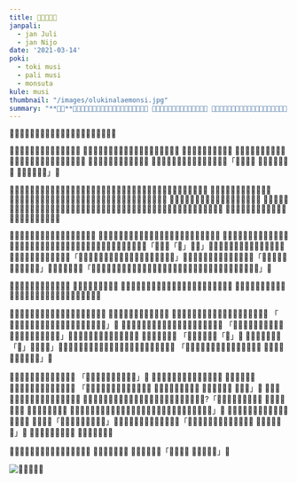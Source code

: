 ```yaml
---
title: ​󱥄​󱤮​󱤂​󱤉​󱤸
janpali:
  - jan Juli
  - jan Nijo
date: '2021-03-14'
poki:
  - toki musi
  - pali musi
  - monsuta
kule: musi
thumbnail: "/images/olukinalaemonsi.jpg"
summary: "**​󱥣​󱦝**​󱥂​󱤻​󱥁​󱤧​󱥽​󱤨​󱦜​󱥁​󱤧​󱤍​󱥩​󱥞​󱤡​󱥄​󱤮​󱤂​󱤉​󱥆​󱦜 ​󱥫​󱥐​󱤼​󱤡​󱤟​󱤧​󱤬​󱦜​󱤟​󱥁​󱤧​󱤨​󱤼​󱦜 ​󱤑​󱤤​󱥍​󱦗​󱤟​󱦘​󱤧​󱤑󱦐󱤰󱦜󱤔󱦜󱤥󱦜󱥜󱦜󱦑​󱦜 ​󱥆​󱤧​󱥡​󱤼​󱤧​󱤤​󱥔​󱤉​󱤟​󱦜"
---
```

**​󱥣​󱦝**​󱥂​󱤻​󱥁​󱤧​󱥽​󱤨​󱦜​󱥁​󱤧​󱤍​󱥩​󱥞​󱤡​󱥄​󱤮​󱤂​󱤉​󱥆​󱦜

​󱥫​󱥐​󱤼​󱤡​󱤟​󱤧​󱤬​󱦜​󱤟​󱥁​󱤧​󱤨​󱤼​󱦜 ​󱤑​󱤤​󱥍​󱦗​󱤟​󱦘​󱤧​󱤑󱦐󱤰󱦜󱤔󱦜󱤥󱦜󱥜󱦜󱦑​󱦜 ​󱥆​󱤧​󱥡​󱤼​󱤧​󱤤​󱥔​󱤉​󱤟​󱦜 ​󱤑​󱥅​󱥆​󱤊​󱥆​󱤧​󱤓​󱤉​󱤑​󱦖​󱤨​󱥳​󱦜 ​󱤑​󱦖​󱤨​󱤧​󱤑󱦐󱤰󱦜󱤞󱦜󱦑​󱦜 ​󱥆​󱤧​󱥷​󱥡​󱤉​󱤄​󱤧​󱥬​󱥩​󱤑​󱤄​󱦜 ​󱥫​󱤄​󱤡​󱤑󱦐󱤰󱦜󱤞󱦜󱦑​󱤧​󱥬​󱤉​󱥁​󱦝「​󱥁​󱤧​󱥙​󱦜 ​󱥧​󱥙​󱤡​󱥁​󱤧​󱤬​󱦜 ​󱤰​󱥙​󱤡​󱥁​󱤧​󱤖」​󱦜

​󱤱​󱥍​󱦗​󱤑󱦐󱤰󱦜󱤞󱦜󱦑​󱦘​󱤧​󱥡​󱤂​󱤉​󱤌​󱤡​󱤑󱦐󱤰󱦜󱤞󱦜󱦑​󱤧​󱥩​󱥭​󱥍​󱦗​󱤑󱦐󱥅󱤫󱦜󱥉󱦜󱦑​󱦘​󱦜 ​󱥭​󱥆​󱤧​󱤬​󱥒​󱥍​󱦗​󱤰​󱤗​󱥣​󱦘​󱦜 ​󱤑󱦐󱤰󱦜󱤞󱦜󱦑​󱤧​󱥎​󱦖​󱤍​󱥧​󱤰​󱤗​󱥣​󱦜​󱥨​󱤑󱦐󱥅󱤫󱦜󱥉󱦜󱦑​󱤧​󱥔​󱤼​󱥩​󱥆​󱦜 ​󱤑󱦐󱥅󱤫󱦜󱥉󱦜󱦑​󱤧​󱤓​󱤉​󱤩​󱥍​󱦗​󱥏​󱥲​󱦘​󱦜 ​󱥆​󱤧​󱥡​󱤉​󱤌​󱤾​󱤼​󱦜 ​󱤑󱦐󱤰󱦜󱤞󱦜󱦑​󱤧​󱥬​󱥩​󱤑󱦐󱥅󱤫󱦜󱥉󱦜󱦑​󱤡​󱤑󱦐󱥅󱤫󱦜󱥉󱦜󱦑​󱤧​󱥌​󱤉​󱥡​󱥍​󱦗​󱤌​󱤾​󱦘​󱥩​󱥆​󱦜 ​󱥁​󱤧​󱥔​󱥩​󱤑󱦐󱤰󱦜󱤞󱦜󱦑​󱦜 ​󱥆​󱤧​󱥷​󱥡​󱤉​󱤌​󱦖​󱤾​󱤄​󱦜

​󱥫​󱥤​󱥳​󱤡​󱤑󱦐󱤰󱦜󱤞󱦜󱦑​󱤧​󱤠​󱤉​󱥂​󱥝​󱦜 ​󱥆​󱤧​󱥡​󱤂​󱤉​󱥂​󱥁​󱦜​󱥂​󱥁​󱤧​󱥌​󱤉​󱥎​󱤾​󱥩​󱤑󱦐󱤰󱦜󱤞󱦜󱦑​󱦜 ​󱥨​󱤑󱦐󱤰󱦜󱤞󱦜󱦑​󱤧​󱥷​󱥡​󱤉​󱤝​󱥂​󱦜 ​󱤑󱦐󱤰󱦜󱤞󱦜󱦑​󱤧​󱥩​󱤑󱦐󱤰󱦜󱤔󱦜󱤥󱦜󱥜󱦜󱦑​󱤧​󱥬​󱤉​󱥁​󱦝「​󱤱​󱥄​󱥂「​󱥽」​󱤧​󱥙」​󱦜 ​󱥫​󱥁​󱤡​󱤑󱦐󱤰󱦜󱤔󱦜󱤥󱦜󱥜󱦜󱦑​󱤧​󱤮​󱤬​󱥶​󱦜​󱥫​󱤨​󱤡​󱥆​󱤧​󱥬​󱥁「​󱤑​󱦖​󱤨󱦐󱤰󱦖󱦜󱤞󱦜󱦑​󱥄​󱥞​󱥄​󱥶​󱤉​󱥡​󱥧​󱥂​󱥁」​󱦜 ​󱤑󱦐󱤰󱦜󱤞󱦜󱦑​󱤧​󱥡​󱤂​󱤧​󱥬​󱦝「​󱤱​󱥄​󱥧​󱥙​󱤡​󱤴​󱥄​󱥬​󱤂​󱤉​󱥁」​󱦜 ​󱤱​󱥆​󱤧​󱥬​󱥵​󱦝「​󱥄​󱤠​󱥩​󱤴​󱤀​󱦜​󱥂​󱥁​󱤧​󱤍​󱦜​󱥄​󱥬​󱤂​󱤉​󱥆​󱦜​󱥫​󱥁​󱤡​󱥬​󱤴​󱤧​󱥐​󱦜​󱤴​󱥷​󱤂​󱤠​󱤉​󱥂​󱥁​󱤀」​󱦜

​󱤑󱦐󱤰󱦜󱤞󱦜󱦑​󱤧​󱥩​󱥧​󱥭​󱦜 ​󱥆​󱤧​󱥬​󱤏​󱦜​󱥽​󱤧​󱥙​󱦜 ​󱥧​󱥙​󱤡​󱤱​󱥍​󱦗​󱤑󱦐󱤰󱦜󱤞󱦜󱦑​󱦘​󱤧​󱥷​󱤂​󱤉​󱥬​󱤉​󱥽​󱦜 ​󱥫​󱥐​󱤡​󱤱​󱥆​󱤧​󱥬​󱥵​󱤂​󱥧​󱥆​󱦜 ​󱤑󱦐󱤰󱦜󱤞󱦜󱦑​󱤧​󱥬​󱤏​󱤡​󱥆​󱤧​󱥇​󱥩​󱦜

​󱥫​󱤼​󱤡​󱥆​󱤧​󱤬​󱥒​󱥍​󱦗​󱤑󱦐󱥅󱤫󱦜󱥉󱦜󱦑​󱦘​󱦜 ​󱤑󱦐󱤰󱦖󱦜󱤞󱦜󱦑​󱤧​󱥩​󱤏​󱦜 ​󱤑󱦐󱤰󱦜󱤞󱦜󱦑​󱤧​󱥬​󱥩​󱤑󱦐󱥅󱤫󱦜󱥉󱦜󱦑​󱦝 「​󱤑󱦐󱥅󱤫󱦜󱥉󱦜󱦑​󱥄​󱤴​󱤘​󱤂​󱤘​󱥬​󱥩​󱥞​󱥧​󱥂​󱤾」​󱦜 󱦐󱥅󱤫󱦜󱥉󱦜󱦑​󱤧​󱤮​󱤉​󱤑󱦐󱤰󱦜󱤞󱦜󱦑​󱤧​󱥬​󱦝 「​󱤑​󱦖​󱤨󱦐󱤰󱦜󱤞󱦜󱦑​󱥞​󱤘​󱥬​󱥩​󱤴​󱤬​󱥫​󱤄​󱥧​󱤌​󱤄」​󱦜 ​󱥁​󱤧​󱥔​󱤼​󱥩​󱤑󱦐󱤰󱦜󱤞󱦜󱦑​󱦜 ​󱥧​󱥁​󱤡​󱥆​󱤧​󱥬​󱦝 「​󱥞​󱥡​󱤂​󱥡​󱤉​󱥂「​󱥽」​󱦜 ​󱤱​󱤴​󱤧​󱥷​󱤂​󱥬​󱤉「​󱥽」​󱤀​󱦜​󱦜​󱦜」​󱤮​󱥍​󱦗​󱤑󱦐󱥅󱤫󱦜󱥉󱦜󱦑​󱤧​󱤖​󱥣​󱤼​󱦜 ​󱥆​󱤧​󱥬​󱤙​󱤕​󱤨​󱦜 「​󱤑󱦐󱤰󱦜󱤞󱦜󱦑​󱥄​󱥞​󱤠​󱤉​󱥂​󱤬​󱥙​󱦜 ​󱤑​󱥍​󱦗​󱤽​󱤨​󱦘​󱤧​󱥡​󱤉​󱥁」​󱦜

​󱤑󱦐󱤰󱦜󱤞󱦜󱦑​󱤧​󱥬​󱤏​󱤉​󱥁​󱦝 「​󱤴​󱥡​󱤂​󱦜​󱤴​󱤠​󱤉​󱥽​󱤬​󱥙」​󱦜 ​󱥫​󱥁​󱤡​󱤑󱦐󱤰󱦜󱤞󱦜󱦑​󱤧​󱥎​󱤏​󱦜 ​󱥘​󱥆​󱤧​󱥎​󱤦​󱦜 ​󱤑󱦐󱥅󱤫󱦜󱥉󱦜󱦑​󱤧​󱥬​󱤉​󱥁​󱦝 「​󱤑󱦐󱤰󱦜󱤞󱦜󱦑​󱥄​󱤠​󱥩​󱤴​󱤀​󱦜 ​󱤑​󱤄​󱤧​󱥎​󱦖​󱤍​󱥧​󱥂​󱦜 ​󱥞​󱤮​󱤾​󱥧​󱥖​󱦜 ​󱥞​󱥎​󱥙」​󱦜 ​󱥘​󱥍​󱦗​󱤑󱦐󱤰󱦜󱤞󱦜󱦑​󱦘​󱤧​󱥌​󱤉​󱥪​󱤦​󱦜 ​󱥆​󱤧​󱥷​󱥨​󱥩​󱥧​󱥭​󱦜 ​󱥨​󱤑󱦐󱥅󱤫󱦜󱥉󱦜󱦑​󱤧​󱤓​󱤉​󱤭​󱥆​󱤧​󱥬?「​󱤑󱦐󱤰󱦜󱤞󱦜󱦑​󱥄​󱦜 ​󱥞​󱥄​󱥬​󱤂​󱤉​󱥂​󱦜 ​󱥞​󱥄​󱥬​󱤏​󱤂​󱤉​󱥂​󱦜 ​󱥫​󱤖​󱤡​󱥞​󱥩​󱥭​󱥞​󱤡​󱥄​󱤮​󱤂​󱤉​󱤰​󱤗​󱥣​󱦜 ​󱤰​󱤗​󱥁​󱤧​󱥌​󱤉​󱥎​󱤾​󱥩​󱥞​󱤇​󱥙」​󱦜 ​󱤑󱦐󱤰󱦜󱤞󱦜󱦑​󱤧​󱥎​󱦖​󱤍​󱤼​󱤬​󱥫​󱥁​󱦜 ​󱥆​󱤧​󱥬​󱦝「​󱥬​󱥁​󱤡​󱤴​󱥷​󱤂​󱥡​󱤉​󱥽」​󱦜 ​󱤑󱦐󱥅󱤫󱦜󱥉󱦜󱦑​󱤧​󱥬​󱥵​󱦝「​󱥄​󱥬​󱤂​󱤉​󱥂​󱦜​󱦜​󱦜​󱥫​󱥙​󱤧​󱤬​󱦜 ​󱥤​󱤧​󱥐​󱤬​󱥫​󱥙」​󱦜 ​󱥆​󱥮​󱤧​󱤮​󱤉​󱥚​󱥧​󱤯​󱦜 ​󱥤​󱤧​󱤅​󱤬​󱥒​󱤰​󱦜 

​󱥫​󱥏​󱤧​󱤖​󱤡​󱥆​󱥮​󱤧​󱤠​󱤉​󱤕​󱤾​󱥧​󱤰​󱤗​󱦜 ​󱥆​󱤧​󱤠​󱥖​󱤉​󱥂​󱦜 ​󱥆​󱤧​󱤠​󱤉​󱥁​󱦝「​󱤀​󱤀​󱤀​󱦜 ​󱥄​󱤮​󱤂​󱤉​󱤸」​󱦜 

![​󱥄​󱤮​󱤂​󱤉​󱤸](/images/olukinalaemonsi.jpg)
